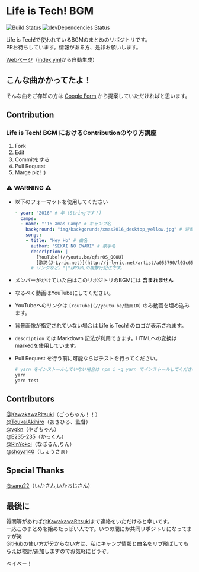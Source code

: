 # Life is Tech! BGM
[![Build Status](https://travis-ci.org/lit-kansai-members/music.svg?branch=master)](https://travis-ci.org/lit-kansai-members/music) [![devDependencies Status](https://david-dm.org/lit-kansai-members/music/dev-status.svg)](https://david-dm.org/lit-kansai-members/music?type=dev)

Life is Tech!で使われているBGMのまとめのリポジトリです。  
PRお待ちしています。情報がある方、是非お願いします。  

[Webページ](http://lit-kansai-members.github.io/music/)（[index.yml](./index.yml)から自動生成）  

## こんな曲かかってたよ！
そんな曲をご存知の方は [Google Form](https://goo.gl/forms/VNdvhC37OuRBtWCD3) から提案していただければと思います。

## Contribution
### Life is Tech! BGM におけるContributionのやり方講座

1. Fork
2. Edit
3. Commitをする
4. Pull Request
5. Marge plz! :)

### :warning: WARNING :warning:
- 以下のフォーマットを使用してください

  ```yml
  - year: "2016" # 年 (Stringです！)
    camps:
    - name: "'16 Xmas Camp" # キャンプ名
      background: "img/backgorunds/xmas2016_desktop_yellow.jpg" # 背景画像のURL
      songs:
      - title: "Hey Ho" # 曲名
        author: "SEKAI NO OWARI" # 歌手名
        description: |
          [YouTube](//youtu.be/qfsr0S_QGOU)
          [歌詞(J-Lyric.net)](http://j-lyric.net/artist/a055790/l03c659.html)
        # リンクなど。"|"はYAMLの複数行記法です。
  ```

- メンバーがかけていた曲はこのリポジトリのBGMには **含まれません**
- なるべく動画はYouTubeにしてください。
- YouTubeへのリンクは `[YouTube](//youtu.be/動画ID)` のみ動画を埋め込みます。
- 背景画像が指定されていない場合は Life is Tech! のロゴが表示されます。
- `description` では Markdown 記法が利用できます。HTMLへの変換は [marked](https://github.com/chjj/marked)を使用しています。
- Pull Request を行う前に可能ならばテストを行ってください。

  ```bash
  # yarn をインストールしていない場合は npm i -g yarn でインストールしてください
  yarn
  yarn test
  ```

## Contributors
[@KawakawaRitsuki](//github.com/KawakawaRitsuki)（ごっちゃん！！）  
[@ToukaiAkihiro](//github.com/ToukaiAkihiro)（あきひろ、監督）  
[@ygkn](//github.com/ygkn)（やぎちゃん）  
[@E235-235](//github.com/E235-235)（かっくん）  
[@RinYokoi](//github.com/RinYokoi)（なぽるん,りん）  
[@shoya140](//github.com/shoya140)（しょうさま）  

## Special Thanks
[@sanu22](//github.com/sanu22)（いかさん,いかおじさん）

## 最後に
質問等があれば[@KawakawaRitsuki](//twitter.com/KawakawaRitsuki)まで連絡をいただけると幸いです。  
一応このまとめを始めたっぽい人です。いつの間にか共同リポジトリになってますが笑  
GitHubの使い方が分からない方は、私にキャンプ情報と曲名をリプ飛ばしてもらえば検討/追加しますのでお気軽にどうぞ。  
  
ベイベー！
